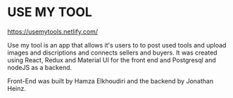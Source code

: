 <h1>USE MY TOOL</h1>

https://usemytools.netlify.com/

Use my tool is an app that allows it's users to to post used tools and upload images and discriptions and connects sellers and buyers. It was created using React, Redux and Material UI for the front end and Postgresql and nodeJS as a backend.

Front-End was built by Hamza Elkhoudiri and the backend by Jonathan Heinz.
